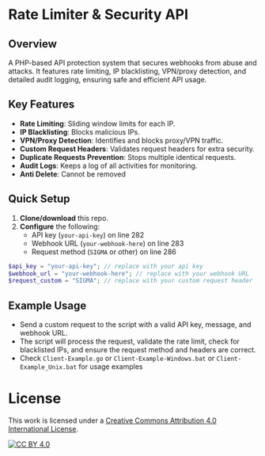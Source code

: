 # Rate Limiter & Security API

## Overview

A PHP-based API protection system that secures webhooks from abuse and attacks. It features rate limiting, IP blacklisting, VPN/proxy detection, and detailed audit logging, ensuring safe and efficient API usage.

## Key Features

- **Rate Limiting**: Sliding window limits for each IP.
- **IP Blacklisting**: Blocks malicious IPs.
- **VPN/Proxy Detection**: Identifies and blocks proxy/VPN traffic.
- **Custom Request Headers**: Validates request headers for extra security.
- **Duplicate Requests Prevention**: Stops multiple identical requests.
- **Audit Logs**: Keeps a log of all activities for monitoring.
- **Anti Delete**: Cannot be removed
## Quick Setup

1. **Clone/download** this repo.
2. **Configure** the following:
   - API key (`your-api-key`) on line 282
   - Webhook URL (`your-webhook-here`) on line 283
   - Request method (`SIGMA` or other) on line 286

```php
$api_key = "your-api-key"; // replace with your api key
$webhook_url = "your-webhook-here"; // replace with your webhook URL
$request_custom = "SIGMA"; // replace with your custom request header
```

## Example Usage
- Send a custom request to the script with a valid API key, message, and webhook URL.
- The script will process the request, validate the rate limit, check for blacklisted IPs, and ensure the request method and headers are correct.
- Check ```Client-Example.go``` or ```Client-Example-Windows.bat``` or ```Client-Example_Unix.bat``` for usage examples

# License
This work is licensed under a
[Creative Commons Attribution 4.0 International License][cc-by].

[![CC BY 4.0][cc-by-image]][cc-by]

[cc-by]: http://creativecommons.org/licenses/by/4.0/
[cc-by-image]: https://i.creativecommons.org/l/by/4.0/88x31.png
[cc-by-shield]: https://img.shields.io/badge/License-CC%20BY%204.0-lightgrey.svg
